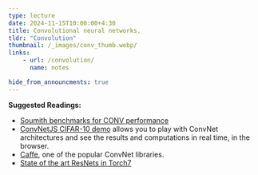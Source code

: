 ```yaml
---
type: lecture
date: 2024-11-15T10:00:00+4:30
title: Convolutional neural networks.
tldr: "Convolution"
thumbnail: /_images/conv_thumb.webp/
links: 
    - url: /convolution/
      name: notes

hide_from_announcments: true
---
```


**Suggested Readings:**


- [Soumith benchmarks for CONV performance](https://github.com/soumith/convnet-benchmarks)
- [ConvNetJS CIFAR-10 demo](http://cs.stanford.edu/people/karpathy/convnetjs/demo/cifar10.html) allows you to play with ConvNet architectures and see the results and computations in real time, in the browser.
- [Caffe](http://caffe.berkeleyvision.org/), one of the popular ConvNet libraries.
- [State of the art ResNets in Torch7](http://torch.ch/blog/2016/02/04/resnets.html)
